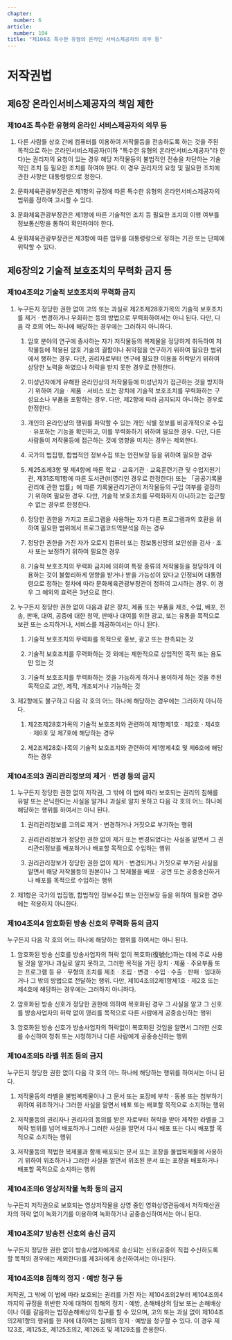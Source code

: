 ```yaml
---
chapter:
  number: 6
article:
  number: 104
title: "제104조 특수한 유형의 온라인 서비스제공자의 의무 등"
---
```

# 저작권법

## 제6장 온라인서비스제공자의 책임 제한

### 제104조 특수한 유형의 온라인 서비스제공자의 의무 등

1. 다른 사람들 상호 간에 컴퓨터를 이용하여 저작물등을 전송하도록 하는 것을 주된 목적으로 하는 온라인서비스제공자(이하 "특수한 유형의 온라인서비스제공자"라 한다)는 권리자의 요청이 있는 경우 해당 저작물등의 불법적인 전송을 차단하는 기술적인 조치 등 필요한 조치를 하여야 한다. 이 경우 권리자의 요청 및 필요한 조치에 관한 사항은 대통령령으로 정한다.

2. 문화체육관광부장관은 제1항의 규정에 따른 특수한 유형의 온라인서비스제공자의 범위를 정하여 고시할 수 있다.

3. 문화체육관광부장관은 제1항에 따른 기술적인 조치 등 필요한 조치의 이행 여부를 정보통신망을 통하여 확인하여야 한다.

4. 문화체육관광부장관은 제3항에 따른 업무를 대통령령으로 정하는 기관 또는 단체에 위탁할 수 있다.

## 제6장의2 기술적 보호조치의 무력화 금지 등

### 제104조의2 기술적 보호조치의 무력화 금지

1. 누구든지 정당한 권한 없이 고의 또는 과실로 제2조제28호가목의 기술적 보호조치를 제거ㆍ변경하거나 우회하는 등의 방법으로 무력화하여서는 아니 된다. 다만, 다음 각 호의 어느 하나에 해당하는 경우에는 그러하지 아니하다.

    1. 암호 분야의 연구에 종사하는 자가 저작물등의 복제물을 정당하게 취득하여 저작물등에 적용된 암호 기술의 결함이나 취약점을 연구하기 위하여 필요한 범위에서 행하는 경우. 다만, 권리자로부터 연구에 필요한 이용을 허락받기 위하여 상당한 노력을 하였으나 허락을 받지 못한 경우로 한정한다.

    2. 미성년자에게 유해한 온라인상의 저작물등에 미성년자가 접근하는 것을 방지하기 위하여 기술ㆍ제품ㆍ서비스 또는 장치에 기술적 보호조치를 무력화하는 구성요소나 부품을 포함하는 경우. 다만, 제2항에 따라 금지되지 아니하는 경우로 한정한다.

    3. 개인의 온라인상의 행위를 파악할 수 있는 개인 식별 정보를 비공개적으로 수집ㆍ유포하는 기능을 확인하고, 이를 무력화하기 위하여 필요한 경우. 다만, 다른 사람들이 저작물등에 접근하는 것에 영향을 미치는 경우는 제외한다.

    4. 국가의 법집행, 합법적인 정보수집 또는 안전보장 등을 위하여 필요한 경우

    5. 제25조제3항 및 제4항에 따른 학교ㆍ교육기관ㆍ교육훈련기관 및 수업지원기관, 제31조제1항에 따른 도서관(비영리인 경우로 한정한다) 또는 「공공기록물 관리에 관한 법률」에 따른 기록물관리기관이 저작물등의 구입 여부를 결정하기 위하여 필요한 경우. 다만, 기술적 보호조치를 무력화하지 아니하고는 접근할 수 없는 경우로 한정한다.

    6. 정당한 권한을 가지고 프로그램을 사용하는 자가 다른 프로그램과의 호환을 위하여 필요한 범위에서 프로그램코드역분석을 하는 경우

    7. 정당한 권한을 가진 자가 오로지 컴퓨터 또는 정보통신망의 보안성을 검사ㆍ조사 또는 보정하기 위하여 필요한 경우

    8. 기술적 보호조치의 무력화 금지에 의하여 특정 종류의 저작물등을 정당하게 이용하는 것이 불합리하게 영향을 받거나 받을 가능성이 있다고 인정되어 대통령령으로 정하는 절차에 따라 문화체육관광부장관이 정하여 고시하는 경우. 이 경우 그 예외의 효력은 3년으로 한다.

2. 누구든지 정당한 권한 없이 다음과 같은 장치, 제품 또는 부품을 제조, 수입, 배포, 전송, 판매, 대여, 공중에 대한 청약, 판매나 대여를 위한 광고, 또는 유통을 목적으로 보관 또는 소지하거나, 서비스를 제공하여서는 아니 된다.

    1. 기술적 보호조치의 무력화를 목적으로 홍보, 광고 또는 판촉되는 것

    2. 기술적 보호조치를 무력화하는 것 외에는 제한적으로 상업적인 목적 또는 용도만 있는 것

    3. 기술적 보호조치를 무력화하는 것을 가능하게 하거나 용이하게 하는 것을 주된 목적으로 고안, 제작, 개조되거나 기능하는 것

3. 제2항에도 불구하고 다음 각 호의 어느 하나에 해당하는 경우에는 그러하지 아니하다.

    1. 제2조제28호가목의 기술적 보호조치와 관련하여 제1항제1호ㆍ제2호ㆍ제4호ㆍ제6호 및 제7호에 해당하는 경우

    2. 제2조제28호나목의 기술적 보호조치와 관련하여 제1항제4호 및 제6호에 해당하는 경우

### 제104조의3 권리관리정보의 제거ㆍ변경 등의 금지

1. 누구든지 정당한 권한 없이 저작권, 그 밖에 이 법에 따라 보호되는 권리의 침해를 유발 또는 은닉한다는 사실을 알거나 과실로 알지 못하고 다음 각 호의 어느 하나에 해당하는 행위를 하여서는 아니 된다.

    1. 권리관리정보를 고의로 제거ㆍ변경하거나 거짓으로 부가하는 행위

    2. 권리관리정보가 정당한 권한 없이 제거 또는 변경되었다는 사실을 알면서 그 권리관리정보를 배포하거나 배포할 목적으로 수입하는 행위

    3. 권리관리정보가 정당한 권한 없이 제거ㆍ변경되거나 거짓으로 부가된 사실을 알면서 해당 저작물등의 원본이나 그 복제물을 배포ㆍ공연 또는 공중송신하거나 배포를 목적으로 수입하는 행위

2. 제1항은 국가의 법집행, 합법적인 정보수집 또는 안전보장 등을 위하여 필요한 경우에는 적용하지 아니한다.

### 제104조의4 암호화된 방송 신호의 무력화 등의 금지

누구든지 다음 각 호의 어느 하나에 해당하는 행위를 하여서는 아니 된다.

1. 암호화된 방송 신호를 방송사업자의 허락 없이 복호화(復號化)하는 데에 주로 사용될 것을 알거나 과실로 알지 못하고, 그러한 목적을 가진 장치ㆍ제품ㆍ주요부품 또는 프로그램 등 유ㆍ무형의 조치를 제조ㆍ조립ㆍ변경ㆍ수입ㆍ수출ㆍ판매ㆍ임대하거나 그 밖의 방법으로 전달하는 행위. 다만, 제104조의2제1항제1호ㆍ제2호 또는 제4호에 해당하는 경우에는 그러하지 아니하다.

2. 암호화된 방송 신호가 정당한 권한에 의하여 복호화된 경우 그 사실을 알고 그 신호를 방송사업자의 허락 없이 영리를 목적으로 다른 사람에게 공중송신하는 행위

3. 암호화된 방송 신호가 방송사업자의 허락없이 복호화된 것임을 알면서 그러한 신호를 수신하여 청취 또는 시청하거나 다른 사람에게 공중송신하는 행위

### 제104조의5 라벨 위조 등의 금지

누구든지 정당한 권한 없이 다음 각 호의 어느 하나에 해당하는 행위를 하여서는 아니 된다.

1. 저작물등의 라벨을 불법복제물이나 그 문서 또는 포장에 부착ㆍ동봉 또는 첨부하기 위하여 위조하거나 그러한 사실을 알면서 배포 또는 배포할 목적으로 소지하는 행위

2. 저작물등의 권리자나 권리자의 동의를 받은 자로부터 허락을 받아 제작한 라벨을 그 허락 범위를 넘어 배포하거나 그러한 사실을 알면서 다시 배포 또는 다시 배포할 목적으로 소지하는 행위

3. 저작물등의 적법한 복제물과 함께 배포되는 문서 또는 포장을 불법복제물에 사용하기 위하여 위조하거나 그러한 사실을 알면서 위조된 문서 또는 포장을 배포하거나 배포할 목적으로 소지하는 행위

### 제104조의6 영상저작물 녹화 등의 금지

누구든지 저작권으로 보호되는 영상저작물을 상영 중인 영화상영관등에서 저작재산권자의 허락 없이 녹화기기를 이용하여 녹화하거나 공중송신하여서는 아니 된다.

### 제104조의7 방송전 신호의 송신 금지

누구든지 정당한 권한 없이 방송사업자에게로 송신되는 신호(공중이 직접 수신하도록 할 목적의 경우에는 제외한다)를 제3자에게 송신하여서는 아니된다.

### 제104조의8 침해의 정지ㆍ예방 청구 등

저작권, 그 밖에 이 법에 따라 보호되는 권리를 가진 자는 제104조의2부터 제104조의4까지의 규정을 위반한 자에 대하여 침해의 정지ㆍ예방, 손해배상의 담보 또는 손해배상이나 이를 갈음하는 법정손해배상의 청구를 할 수 있으며, 고의 또는 과실 없이 제104조의2제1항의 행위를 한 자에 대하여는 침해의 정지ㆍ예방을 청구할 수 있다. 이 경우 제123조, 제125조, 제125조의2, 제126조 및 제129조를 준용한다.
